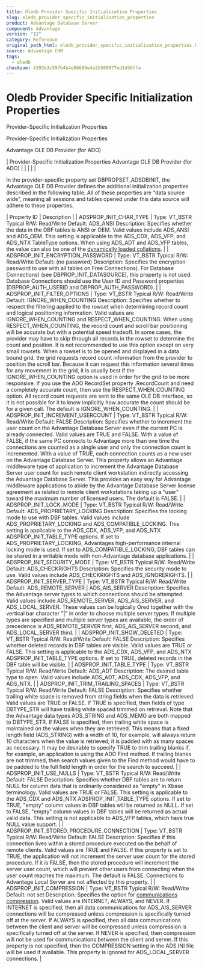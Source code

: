 ```yaml
---
title: Oledb Provider Specific Initialization Properties
slug: oledb_provider_specific_initialization_properties
product: Advantage Database Server
component: Advantage
version: "12"
category: Reference
original_path_html: oledb_provider_specific_initialization_properties.htm
source: Advantage CHM
tags:
  - oledb
checksum: 4393b3c597b4b4e86680e4a2b580077ed1d56ffa
---
```


# Oledb Provider Specific Initialization Properties

Provider-Specific Initialization Properties

Provider-Specific Initialization Properties

Advantage OLE DB Provider (for ADO)

| Provider-Specific Initialization Properties  Advantage OLE DB Provider (for ADO) |  |  |  |  |

In the provider-specific property set DBPROPSET\_ADSDBINIT, the Advantage OLE DB Provider defines the additional initialization properties described in the following table. All of these properties are "data source wide", meaning all sessions and tables opened under this data source will adhere to these properties.

| Property ID | Description |
| ADSPROP\_INIT\_CHAR\_TYPE | Type: VT\_BSTR  Typical R/W: Read/Write  Default: ADS\_ANSI  Description: Specifies whether the data in the DBF tables is ANSI or OEM. Valid values include ADS\_ANSI and ADS\_OEM. This setting is applicable to the ADS\_CDX, ADS\_VFP, and ADS\_NTX TableType options. When using ADS\_ADT and ADS\_VFP tables, the value can also be one of the [dynamically loaded collations](master_collation_support.md). |
| ADSPROP\_INIT\_ENCRYPTION\_PASSWORD | Type: VT\_BSTR  Typical R/W: Read/Write  Default: (no password)  Description: Specifies the encryption password to use with all tables on Free Connections). For Database Connections) (see DBPROP\_INIT\_DATASOURCE), this property is not used. Database Connections should use the User ID and Password properties (DBPROP\_AUTH\_USERID and DBPROP\_AUTH\_PASSWORD). |
| ADSPROP\_INIT\_FILTER\_OPTIONS | Type: VT\_BSTR  Typical R/W: Read/Write  Default: IGNORE\_WHEN\_COUNTING  Description: Specifies whether to respect the filtering applied to the rowset when determining record count and logical positioning information. Valid values are IGNORE\_WHEN\_COUNTING and RESPECT\_WHEN\_COUNTING. When using RESPECT\_WHEN\_COUNTING, the record count and scroll bar positioning will be accurate but with a potential speed tradeoff. In some cases, the provider may have to skip through all records in the rowset to determine the count and position. It is not recommended to use this option except on very small rowsets. When a rowset is to be opened and displayed in a data bound grid, the grid requests record count information from the provider to position the scroll bar. Because it can request this information several times for any movement in the grid, it is usually best if the IGNORE\_WHEN\_COUNTING option is used in order for the grid to be more responsive. If you use the ADO RecordSet property .RecordCount and need a completely accurate count, then use the RESPECT\_WHEN\_COUNTING option. All record count requests are sent to the same OLE DB interface, so it is not possible for it to know implicitly how accurate the count should be for a given call. The default is IGNORE\_WHEN\_COUNTING. |
| ADSPROP\_INIT\_INCREMENT\_USERCOUNT | Type: VT\_BSTR  Typical R/W: Read/Write  Default: FALSE  Description: Specifies whether to increment the user count on the Advantage Database Server even if the current PC is already connected. Valid values are TRUE and FALSE. With a value of FALSE, if the same PC connects to Advantage more than one time the connections are counted as a single user and only the connection count is incremented. With a value of TRUE, each connection counts as a new user on the Advantage Database Server. This property allows an Advantage middleware type of application to increment the Advantage Database Server user count for each remote client workstation indirectly accessing the Advantage Database Server. This provides an easy way for Advantage middleware applications to abide by the Advantage Database Server license agreement as related to remote client workstations taking up a "user" toward the maximum number of licensed users. The default is FALSE. |
| ADSPROP\_INIT\_LOCK\_MODE | Type: VT\_BSTR  Typical R/W: Read/Write  Default: ADS\_PROPRIETARY\_LOCKING  Description: Specifies the locking mode to use with DBF tables. Valid values include ADS\_PROPRIETARY\_LOCKING and ADS\_COMPATIBLE\_LOCKING. This setting is applicable to the ADS\_CDX, ADS\_VFP, and ADS\_NTX ADSPROP\_INIT\_TABLE\_TYPE options. If set to ADS\_PROPRIETARY\_LOCKING, Advantages high-performance internal locking mode is used. If set to ADS\_COMPATIBLE\_LOCKING, DBF tables can be shared in a writable mode with non-Advantage database applications. |
| ADSPROP\_INIT\_SECURITY\_MODE | Type: VT\_BSTR  Typical R/W: Read/Write  Default: ADS\_CHECKRIGHTS  Description: Specifies the security mode to use. Valid values include ADS\_CHECKRIGHTS and ADS\_IGNORERIGHTS. |
| ADSPROP\_INIT\_SERVER\_TYPE | Type: VT\_BSTR  Typical R/W: Read/Write  Default: ADS\_REMOTE\_SERVER | ADS\_AIS\_SERVER  Description: Specifies the Advantage server types to which connections should be attempted. Valid values include ADS\_REMOTE\_SERVER, ADS\_AIS\_SERVER, and ADS\_LOCAL\_SERVER. These values can be logically Ored together with the vertical bar character "|" in order to choose multiple server types. If multiple types are specified and multiple server types are available, the order of precedence is ADS\_REMOTE\_SERVER first, ADS\_AIS\_SERVER second, and ADS\_LOCAL\_SERVER third. |
| ADSPROP\_INIT\_SHOW\_DELETED | Type: VT\_BSTR  Typical R/W: Read/Write  Default: FALSE  Description: Specifies whether deleted records in DBF tables are visible. Valid values are TRUE or FALSE. This setting is applicable to the ADS\_CDX, ADS\_VFP, and ADS\_NTX ADSPROP\_INIT\_TABLE\_TYPE options. If set to TRUE, deleted records in the DBF table will be visible. |
| ADSPROP\_INIT\_TABLE\_TYPE | Type: VT\_BSTR  Typical R/W: Read/Write  Default: ADS\_ADT  Description: The desired table type to open. Valid values include ADS\_ADT, ADS\_CDX, ADS\_VFP, and ADS\_NTX. |
| ADSPROP\_INIT\_TRIM\_TRAILING\_SPACES | Type: VT\_BSTR  Typical R/W: Read/Write  Default: FALSE  Description: Specifies whether trailing white space is removed from string fields when the data is retrieved. Valid values are TRUE or FALSE. If TRUE is specified, then fields of type DBTYPE\_STR will have trailing white spaced trimmed on retrieval. Note that the Advantage data types ADS\_STRING and ADS\_MEMO are both mapped to DBTYPE\_STR. If FALSE is specified, then trailing white space is maintained on the values when they are retrieved. This means that a fixed length field (ADS\_STRING) with a width of 10, for example, will always return 10 characters when the value is retrieved; it is padded with as many spaces as necessary. It may be desirable to specify TRUE to trim trailing blanks if, for example, an application is using the ADO Find method. If trailing blanks are not trimmed, then search values given to the Find method would have to be padded to the full field length in order for the search to succeed. |
| ADSPROP\_INIT\_USE\_NULLS | Type: VT\_BSTR  Typical R/W: Read/Write  Default: FALSE  Description: Specifies whether DBF tables are to return NULL for column data that is ordinarily considered as "empty" in Xbase terminology. Valid values are TRUE or FALSE. This setting is applicable to the ADS\_CDX and ADS\_NTX ADSPROP\_INIT\_TABLE\_TYPE options. If set to TRUE, "empty" column values in DBF tables will be returned as NULL. If set to FALSE, "empty" column values in DBF tables will be returned as actual valid data. This setting is not applicable to ADS\_VFP tables, which have true NULL value support. |
| ADSPROP\_INIT\_STORED\_PROCEDURE\_CONNECTION | Type: VT\_BSTR  Typical R/W: Read/Write  Default: FALSE  Description: Specifies if this connection lives within a stored procedure executed on the behalf of remote clients. Valid values are TRUE and FALSE. If this property is set to TRUE, the application will not increment the server user count for the stored procedure. If it is FALSE, then the stored procedure will increment the server user count, which will prevent other users from connecting when the user count reaches the maximum. The default is FALSE. Connections to Advantage Local Server are not affected by this property. |
| ADSPROP\_INIT\_COMPRESSION | Type: VT\_BSTR  Typical R/W: Read/Write  Default: not set  Description: Specifies the option for [communications compression](master_communications_compression.md). Valid values are INTERNET, ALWAYS, and NEVER. If INTERNET is specified, then all data communications for ADS\_AIS\_SERVER connections will be compressed unless compression is specifically turned off at the server. If ALWAYS is specified, then all data communications between the client and server will be compressed unless compression is specifically turned off at the server. If NEVER is specified, then compression will not be used for communications between the client and server. If this property is not specified, then the COMPRESSION setting in the ADS.INI file will be used if available. This property is ignored for ADS\_LOCAL\_SERVER connections. |

